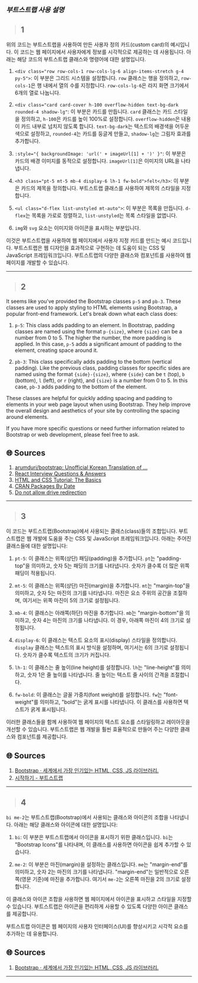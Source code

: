 # **<span style="font-size: 18px; font-style: italic;">부트스트랩 사용 설명</span>**

> ## 1
위의 코드는 부트스트랩을 사용하여 만든 사용자 정의 카드(custom card)의 예시입니다. 이 코드는 웹 페이지에서 사용자에게 정보를 시각적으로 제공하는 데 사용됩니다. 아래는 해당 코드의 부트스트랩 클래스와 명령어에 대한 설명입니다.

1. `<div class="row row-cols-1 row-cols-lg-6 align-items-stretch g-4 py-5">`: 이 부분은 그리드 시스템을 설정합니다. `row` 클래스는 행을 정의하고, `row-cols-1`은 행 내에서 열의 수를 지정합니다. `row-cols-lg-6`은 라지 화면 크기에서 6개의 열로 나눕니다.

2. `<div class="card card-cover h-100 overflow-hidden text-bg-dark rounded-4 shadow-lg"`: 이 부분은 카드를 만듭니다. `card` 클래스는 카드 스타일을 정의하고, `h-100`은 카드를 높이 100%로 설정합니다. `overflow-hidden`은 내용이 카드 내부로 넘치지 않도록 합니다. `text-bg-dark`는 텍스트의 배경색을 어두운 색으로 설정하고, `rounded-4`는 카드를 둥글게 만들고, `shadow-lg`는 그림자 효과를 추가합니다.

3. `:style="{ backgroundImage: 'url(' + imageUrl[1] + ')' }"`: 이 부분은 카드의 배경 이미지를 동적으로 설정합니다. `imageUrl[1]`은 이미지의 URL을 나타냅니다.

4. `<h3 class="pt-5 mt-5 mb-4 display-6 lh-1 fw-bold">felt</h3>`: 이 부분은 카드의 제목을 정의합니다. 부트스트랩 클래스를 사용하여 제목의 스타일을 지정합니다.

5. `<ul class="d-flex list-unstyled mt-auto">`: 이 부분은 목록을 만듭니다. `d-flex`는 목록을 가로로 정렬하고, `list-unstyled`는 목록 스타일을 없앱니다.

6. `img`와 `svg` 요소는 이미지와 아이콘을 표시하는 부분입니다.

이것은 부트스트랩을 사용하여 웹 페이지에서 사용자 지정 카드를 만드는 예시 코드입니다. 부트스트랩은 웹 디자인을 효과적으로 구현하는 데 도움이 되는 CSS 및 JavaScript 프레임워크입니다. 부트스트랩의 다양한 클래스와 컴포넌트를 사용하여 웹 페이지를 개발할 수 있습니다.
*****



> ## 2
It seems like you've provided the Bootstrap classes `p-5` and `pb-3`. These classes are used to apply styling to HTML elements using Bootstrap, a popular front-end framework. Let's break down what each class does:

1. `p-5`: This class adds padding to an element. In Bootstrap, padding classes are named using the format `p-{size}`, where `{size}` can be a number from 0 to 5. The higher the number, the more padding is applied. In this case, `p-5` adds a significant amount of padding to the element, creating space around it.

2. `pb-3`: This class specifically adds padding to the bottom (vertical padding). Like the previous class, padding classes for specific sides are named using the format `{side}-{size}`, where `{side}` can be `t` (top), `b` (bottom), `l` (left), or `r` (right), and `{size}` is a number from 0 to 5. In this case, `pb-3` adds padding to the bottom of the element.

These classes are helpful for quickly adding spacing and padding to elements in your web page layout when using Bootstrap. They help improve the overall design and aesthetics of your site by controlling the spacing around elements.

If you have more specific questions or need further information related to Bootstrap or web development, please feel free to ask.

## 🌐 Sources
1. [arumduri/bootstrap: Unofficial Korean Translation of ...](https://github.com/arumduri/bootstrap)
2. [React Interview Questions & Answers](https://github.com/SeonHyungJo/reactjs-interview-questions-korean)
3. [HTML and CSS Tutorial: The Basics](https://www3.ntu.edu.sg/home/ehchua/programming/webprogramming/HTML_CSS_Basics.html)
4. [CRAN Packages By Date](https://cran.r-project.org/web/packages/available_packages_by_date.html)
5. [Do not allow drive redirection](https://admx.help/?Category=Windows_10_2016&Policy=Microsoft.Policies.TerminalServer::TS_CLIENT_DRIVE_M)
*****



> ## 3
이 코드는 부트스트랩(Bootstrap)에서 사용되는 클래스(class)들의 조합입니다. 부트스트랩은 웹 개발에 도움을 주는 CSS 및 JavaScript 프레임워크입니다. 아래는 주어진 클래스들에 대한 설명입니다:

1. `pt-5`: 이 클래스는 위쪽(상단) 패딩(padding)을 추가합니다. `pt`는 "padding-top"을 의미하고, 숫자 5는 패딩의 크기를 나타냅니다. 숫자가 클수록 더 많은 위쪽 패딩이 적용됩니다.

2. `mt-5`: 이 클래스는 위쪽(상단) 마진(margin)을 추가합니다. `mt`는 "margin-top"을 의미하고, 숫자 5는 마진의 크기를 나타냅니다. 마진은 요소 주위의 공간을 조절하며, 여기서는 위쪽 마진이 5의 크기로 설정됩니다.

3. `mb-4`: 이 클래스는 아래쪽(하단) 마진을 추가합니다. `mb`는 "margin-bottom"을 의미하고, 숫자 4는 마진의 크기를 나타냅니다. 이 경우, 아래쪽 마진이 4의 크기로 설정됩니다.

4. `display-6`: 이 클래스는 텍스트 요소의 표시(display) 스타일을 정의합니다. `display` 클래스는 텍스트의 표시 방식을 설정하며, 여기서는 6의 크기로 설정됩니다. 숫자가 클수록 텍스트의 크기가 커집니다.

5. `lh-1`: 이 클래스는 줄 높이(line height)를 설정합니다. `lh`는 "line-height"를 의미하고, 숫자 1은 줄 높이를 나타냅니다. 줄 높이는 텍스트 줄 사이의 간격을 조절합니다.

6. `fw-bold`: 이 클래스는 글꼴 가중치(font weight)를 설정합니다. `fw`는 "font-weight"를 의미하고, "bold"는 굵게 표시를 나타냅니다. 이 클래스를 사용하면 텍스트가 굵게 표시됩니다.

이러한 클래스들을 함께 사용하여 웹 페이지의 텍스트 요소를 스타일링하고 레이아웃을 개선할 수 있습니다. 부트스트랩은 웹 개발을 훨씬 효율적으로 만들어 주는 다양한 클래스와 컴포넌트를 제공합니다.

## 🌐 Sources
1. [Bootstrap · 세계에서 가장 인기있는 HTML, CSS, JS 라이브러리.](https://getbootstrap.kr/)
2. [시작하기 - 부트스트랩](http://bootstrapk.com/getting-started/)
*****



> ## 4
`bi me-2`는 부트스트랩(Bootstrap)에서 사용되는 클래스와 아이콘의 조합을 나타냅니다. 아래는 해당 클래스와 아이콘에 대한 설명입니다:

1. `bi`: 이 부분은 부트스트랩에서 아이콘을 표시하기 위한 클래스입니다. `bi`는 "Bootstrap Icons"를 나타내며, 이 클래스를 사용하면 아이콘을 쉽게 추가할 수 있습니다.

2. `me-2`: 이 부분은 마진(margin)을 설정하는 클래스입니다. `me`는 "margin-end"를 의미하고, 숫자 2는 마진의 크기를 나타냅니다. "margin-end"는 일반적으로 오른쪽(영문 기준)에 마진을 추가합니다. 여기서 `me-2`는 오른쪽 마진을 2의 크기로 설정합니다.

이 클래스와 아이콘 조합을 사용하면 웹 페이지에서 아이콘을 표시하고 스타일을 지정할 수 있습니다. 부트스트랩은 아이콘을 편리하게 사용할 수 있도록 다양한 아이콘 클래스를 제공합니다.

부트스트랩 아이콘은 웹 페이지의 사용자 인터페이스(UI)를 향상시키고 시각적 요소를 추가하는 데 유용합니다.

## 🌐 Sources
1. [Bootstrap · 세계에서 가장 인기있는 HTML, CSS, JS 라이브러리.](https://getbootstrap.kr/)
*****



